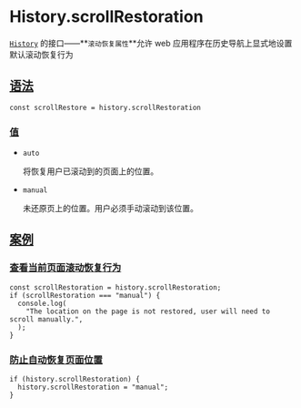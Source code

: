 # History.scrollRestoration

[`History`](https://developer.mozilla.org/zh-CN/docs/Web/API/History) 的接口——**`滚动恢复属性`**允许 web 应用程序在历史导航上显式地设置默认滚动恢复行为

## [语法](https://developer.mozilla.org/zh-CN/docs/Web/API/History/scrollRestoration#语法)

```
const scrollRestore = history.scrollRestoration
```

### [值](https://developer.mozilla.org/zh-CN/docs/Web/API/History/scrollRestoration#值)

-   `auto`

    将恢复用户已滚动到的页面上的位置。

-   `manual`

    未还原页上的位置。用户必须手动滚动到该位置。

## [案例](https://developer.mozilla.org/zh-CN/docs/Web/API/History/scrollRestoration#案例)

### [查看当前页面滚动恢复行为](https://developer.mozilla.org/zh-CN/docs/Web/API/History/scrollRestoration#查看当前页面滚动恢复行为)

```
const scrollRestoration = history.scrollRestoration;
if (scrollRestoration === "manual") {
  console.log(
    "The location on the page is not restored, user will need to scroll manually.",
  );
}
```

### [防止自动恢复页面位置](https://developer.mozilla.org/zh-CN/docs/Web/API/History/scrollRestoration#防止自动恢复页面位置)

```
if (history.scrollRestoration) {
  history.scrollRestoration = "manual";
}
```